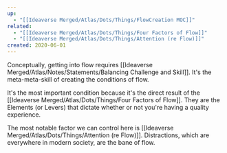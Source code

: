 ```yaml
---
up:
  - "[[Ideaverse Merged/Atlas/Dots/Things/FlowCreation MOC]]"
related:
  - "[[Ideaverse Merged/Atlas/Dots/Things/Four Factors of Flow]]"
  - "[[Ideaverse Merged/Atlas/Dots/Things/Attention (re Flow)]]"
created: 2020-06-01
---
```

Conceptually, getting into flow requires [[Ideaverse Merged/Atlas/Notes/Statements/Balancing Challenge and Skill]]. It's the meta-meta-skill of creating the conditions of flow.

It's the most important condition because it's the direct result of the [[Ideaverse Merged/Atlas/Dots/Things/Four Factors of Flow]]. They are the Elements (or Levers) that dictate whether or not you're having a quality experience.

The most notable factor we can control here is [[Ideaverse Merged/Atlas/Dots/Things/Attention (re Flow)]]. Distractions, which are everywhere in modern society, are the bane of flow. 

